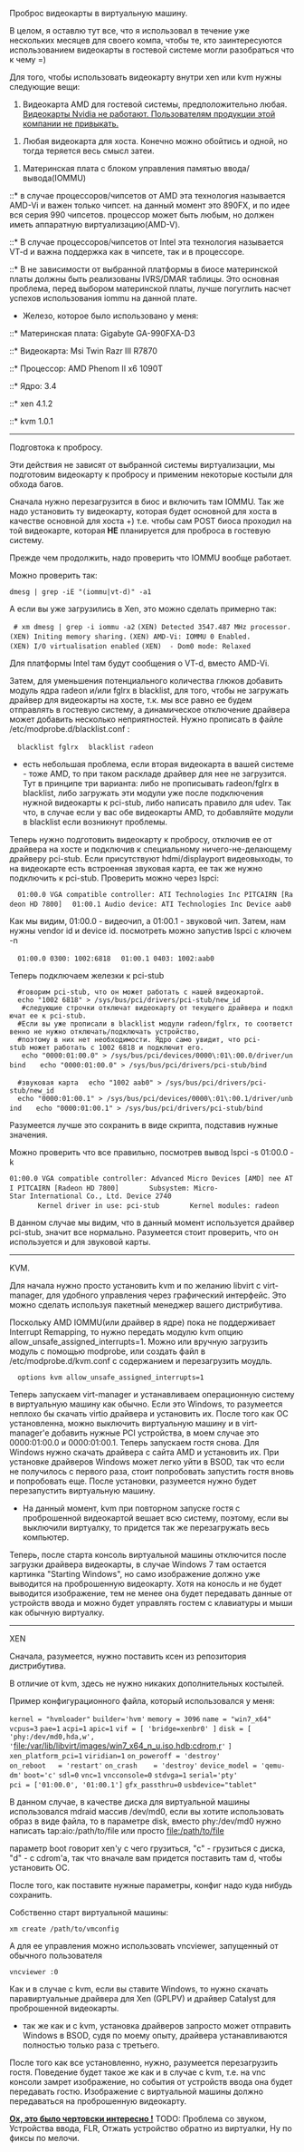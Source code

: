 Проброс видеокарты в виртуальную машину.

В целом, я оставлю тут все, что я использовал в течение уже нескольких
месяцев для своего компа, чтобы те, кто заинтересуются использованием
видеокарты в гостевой системе могли разобраться что к чему =)

Для того, чтобы использовать видеокарту внутри xen или kvm нужны
следующие вещи:

1.  Видеокарта AMD для гостевой системы, предположительно любая.
    [Видеокарты Nvidia не работают. Пользователям продукции этой
    компании не
    привыкать.](http://korzik.net/uploads/posts/1179252844_15_podborka_37.jpg)

<!-- end list -->

1.  Любая видеокарта для хоста. Конечно можно обойтись и одной, но тогда
    теряется весь смысл затеи.

<!-- end list -->

1.  Материнская плата с блоком управления памятью ввода/вывода(IOMMU)

::\* в случае процессоров/чипсетов от AMD эта технология называется
AMD-Vi и важен только чипсет. на данный момент это 890FX, и по идее вся
серия 990 чипсетов. процессор может быть любым, но должен иметь
аппаратную виртуализацию(AMD-V).

::\* В случае процессоров/чипсетов от Intel эта технология называется
VT-d и важна поддержка как в чипсете, так и в процессоре.

::\* В не зависимости от выбранной платформы в биосе материнской платы
должны быть реализованы IVRS/DMAR таблицы. Это основная проблема,
перед выбором материнской платы, лучше погуглить насчет успехов
использования iommu на данной плате.

  -
    Железо, которое было использовано у меня:

::\* Материнская плата: Gigabyte GA-990FXA-D3

::\* Видеокарта: Msi Twin Razr III R7870

::\* Процессор: AMD Phenom II x6 1090T

::\* Ядро: 3.4

::\* xen 4.1.2

::\* kvm 1.0.1

-----

Подговтока к пробросу.

Эти действия не зависят от выбранной системы виртуализации, мы
подготовим видеокарту к пробросу и применим некоторые костыли
для обхода багов.

Сначала нужно перезагрузится в биос и включить там IOMMU. Так же надо
установить ту видеокарту, которая будет основной для хоста в качестве
основной для хоста +) т.е. чтобы сам POST биоса проходил на той
видеокарте, которая **НЕ** планируется для проброса в гостевую
систему.

Прежде чем продолжить, надо проверить что IOMMU вообще работает.

Можно проверить так:

`dmesg | grep -iE "(iommu|vt-d)" -a1`

А если вы уже загрузились в Xen, это можно сделать примерно так:

` # xm dmesg | grep -i iommu -a2`
`(XEN) Detected 3547.487 MHz processor.`
`(XEN) Initing memory sharing.`
`(XEN) AMD-Vi: IOMMU 0 Enabled.`
`(XEN) I/O virtualisation enabled`
`(XEN)  - Dom0 mode: Relaxed`

Для платформы Intel там будут сообщения о VT-d, вместо AMD-Vi.

Затем, для уменьшения потенциального количества глюков добавить модуль
ядра radeon и/или fglrx в blacklist, для того, чтобы не загружать
драйвер для видеокарты на хосте, т.к. мы все равно ее будем
отправлять в гостевую систему, а динамическое отключение
драйвера может добавить несколько неприятностей. Нужно прописать
в файле /etc/modprobe.d/blacklist.conf :

`  blacklist fglrx`
`  blacklist radeon`

  - есть небольшая проблема, если вторая видеокарта в вашей системе -
    тоже AMD, то при таком раскладе драйвер для нее не загрузится.
    Тут в принципе три варианта: либо не прописывать radeon/fglrx в
    blacklist, либо загружать эти модули уже после подключения нужной
    видеокарты к pci-stub, либо написать правило для udev. Так что, в
    случае если у вас обе видеокарты AMD, то добавляйте модули в
    blacklist если возникнут проблемы.

Теперь нужно подготовить видеокарту к пробросу, отключив ее от драйвера
на хосте и подключив к специальному ничего-не-делающему драйверу
pci-stub. Если присутствуют hdmi/displayport видеовыходы, то на
видеокарте есть встроенная звуковая карта, ее так же нужно
подключить к pci-stub. Проверить можно через lspci:

`  01:00.0 VGA compatible controller: ATI Technologies Inc PITCAIRN [Radeon HD 7800]`
`  01:00.1 Audio device: ATI Technologies Inc Device aab0`

Как мы видим, 01:00.0 - видеочип, а 01:00.1 - звуковой чип. Затем, нам
нужны vendor id и device id. посмотреть можно запустив lspci с ключем
-n

`  01:00.0 0300: 1002:6818`
`  01:00.1 0403: 1002:aab0`

Теперь подключаем железки к pci-stub

`  #говорим pci-stub, что он может работать с нашей видеокартой.`
`  echo "1002 6818" > /sys/bus/pci/drivers/pci-stub/new_id `
`   #следующие строчки отключат видеокарту от текущего драйвера и подключат ее к pci-stub.`
`  #Если вы уже прописали в blacklist модули radeon/fglrx, то соответственно не нужно отключать/подключать устройство,`
`  #поэтому в них нет необходимости. Ядро само увидит, что pci-stub может работать с 1002 6818 и подключит его.`
`   echo "0000:01:00.0" > /sys/bus/pci/devices/0000\:01\:00.0/driver/unbind `
`  echo "0000:01:00.0" > /sys/bus/pci/drivers/pci-stub/bind`

`  #звуковая карта`
`  echo "1002 aab0" > /sys/bus/pci/drivers/pci-stub/new_id `
`  echo "0000:01:00.1" > /sys/bus/pci/devices/0000\:01\:00.1/driver/unbind `
`  echo "0000:01:00.1" > /sys/bus/pci/drivers/pci-stub/bind`

Разумеется лучше это сохранить в виде скрипта, подставив нужные
значения.

Можно проверить что все правильно, посмотрев вывод lspci -s 01:00.0 -k

`01:00.0 VGA compatible controller: Advanced Micro Devices [AMD] nee ATI PITCAIRN [Radeon HD 7800]`
`       Subsystem: Micro-Star International Co., Ltd. Device 2740`
`       Kernel driver in use: pci-stub`
`       Kernel modules: radeon`

В данном случае мы видим, что в данный момент используется драйвер
pci-stub, значит все нормально. Разумеется стоит проверить, что он
используется и для звуковой карты.

-----

KVM.

Для начала нужно просто установить kvm и по желанию libvirt c
virt-manager, для удобного управления через графический интерфейс. Это
можно сделать используя пакетный менеджер вашего дистрибутива.

Поскольку AMD IOMMU(или драйвер в ядре) пока не поддерживает Interrupt
Remapping, то нужно передать модулю kvm опцию
allow_unsafe_assigned_interrupts=1. Можно или вручную загрузить
модуль с помощью modprobe, или создать файл в
/etc/modprobe.d/kvm.conf с содержанием и перезагрузить моудль.

`  options kvm allow_unsafe_assigned_interrupts=1`

Теперь запускаем virt-manager и устанавливаем операционную систему в
виртуальную машину как обычно. Если это Windows, то разумеется
неплохо бы скачать virtio драйвера и установить их. После того как
ОС установленна, можно выключить виртуальную машину и в virt-manager'e
добавить нужные PCI устройства, в моем случае это 0000:01:00.0 и
0000:01:00.1. Теперь запускаем гостя снова. Для Windows нужно скачать
драйвера с сайта AMD и установить их. При установке драйверов Windows
может легко уйти в BSOD, так что если не получилось с первого раза,
стоит попробовать запустить гостя вновь и попробовать еще. После
установки, разумеется нужно будет перезапустить виртуальную машину.

  - На данный момент, kvm при повторном запуске гостя с проброшенной
    видеокартой вешает всю систему, поэтому, если вы выключили
    виртуалку, то придется так же перезагружать весь компьютер.

Теперь, после старта консоль виртуальной машины отключится после
загрузки драйвера видеокарты, в случае Windows 7 там остается
картинка "Starting Windows", но само изображение должно уже выводится
на проброшенную видеокарту. Хотя на коносль и не будет выводится
изображение, тем не менее она будет передавать данные от
устройств ввода и можно будет управлять гостем с клавиатуры и
мыши как обычную виртуалку.

-----

XEN

Сначала, разумеется, нужно поставить ксен из репозитория дистрибутива.

В отличие от kvm, здесь не нужно никаких дополнительных костылей.

Пример конфигурационного файла, который использовался у меня:

`kernel = "hvmloader"`
`builder='hvm'`
`memory = 3096`
`name = "win7_x64"`
`vcpus=3`
`pae=1`
`acpi=1`
`apic=1`
`vif = [ 'bridge=xenbr0' ]`
`disk = [ `
`'phy:/dev/md0,hda,w',`
`'`<file:/var/lib/libvirt/images/win7_x64_n_u.iso,hdb:cdrom,r>`'`
`]`
`xen_platform_pci=1`
`viridian=1`
`on_poweroff = 'destroy'`
`on_reboot   = 'restart'`
`on_crash    = 'destroy'`
`device_model = 'qemu-dm'`
`boot='c'`
`sdl=0`
`vnc=1`
`vncconsole=0`
`stdvga=1`
`serial='pty'`
`pci = ['01:00.0', '01:00.1']`
`gfx_passthru=0`
`usbdevice="tablet"      `

В данном случае, в качестве диска для виртуальной машины использовался
mdraid массив /dev/md0, если вы хотите использовать образ в виде файла,
то в параметре disk, вместо phy:/dev/md0 нужно написать
tap:aio:/path/to/file или просто <file:/path/to/file>

параметр boot говорит xen'у с чего грузиться, "c" - грузиться с диска,
"d" - с cdrom'а, так что вначале вам придется поставить там d, чтобы
установить ОС.

После того, как поставите нужные параметры, конфиг надо куда нибудь
сохранить.

Собственно старт виртуальной машины:

`xm create /path/to/vmconfig`

А для ее управления можно использовать vncviewer, запущенный от обычного
пользователя

`vncviewer :0`

Как и в случае с kvm, если вы ставите Windows, то нужно скачать
паравиртуальные драйвера для Xen (GPLPV) и драйвер Catalyst для
проброшенной видеокарты.

  - так же как и с kvm, установка драйверов запросто может отправить
    Windows в BSOD, судя по моему опыту, драйвера устанавливаются
    полностью только раза с третьего.

После того как все установленно, нужно, разумеется перезагрузить гостя.
Поведение будет такое же как и в случае с kvm, т.е. на vnc консоли
замрет изображение, но события от устройств ввода она будет
передавать гостю. Изображение с виртуальной машины должно
передаваться на проброшенную видеокарту.

[**Ох, это было чертовски интересно
\!**](http://ompldr.org/vZWVtbQ/fzu1ts3xw5uk.jpg) TODO: Проблема со
звуком, Устройства ввода, FLR, Отжать устройство обратно из
виртуалки, Ну по фиксы по мелочи.